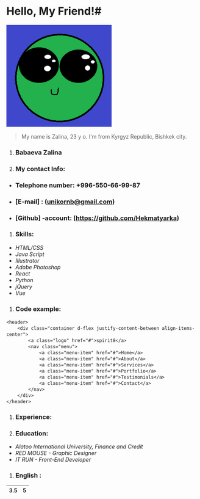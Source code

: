 # Hello, My Friend!#
![My Face](/img/unknown21.png) 
> My name is Zalina, 23 y o. I'm from Kyrgyz Republic, Bishkek city.
1. ### Babaeva Zalina 
1. ### My contact Info: 
* ### Telephone number: +996-550-66-99-87
* ### [E-mail] : (unikornb@gmail.com)
* ### [Github] -account: (https://github.com/Hekmatyarka)
1. ### Skills:
* *HTML/CSS*
* *Java Script*
* *Illustrator*
* *Adobe Photoshop*
* *React*
* *Python*
* *jQuery*
* *Vue*
1. ### Code example: 
```
<header>
    <div class="container d-flex justify-content-between align-items-center">
        <a class="logo" href="#">spirit8</a>
        <nav class="menu">
            <a class="menu-item" href="#">Home</a>
            <a class="menu-item" href="#">About</a>
            <a class="menu-item" href="#">Services</a>
            <a class="menu-item" href="#">Portfolio</a>
            <a class="menu-item" href="#">Testimonials</a>
            <a class="menu-item" href="#">Contact</a>
        </nav>
    </div>
</header>
```
1. ### Experience: 
1. ### Education: 
* *Alatoo International University, Finance and Credit*
* *RED MOUSE - Graphic Designer*
* *IT RUN - Front-End Developer*
1. ### English :
3.5 | 5
------------ | -------------
